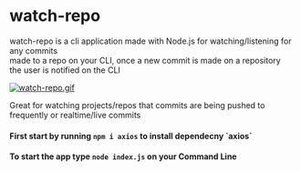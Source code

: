<h1>watch-repo</h1>
<p>watch-repo is a cli application made with Node.js for watching/listening for any commits <br/> made to a repo on your CLI, once a new commit is made on a repository <br/> the user is notified on the CLI</p>

[![watch-repo.gif](https://s1.gifyu.com/images/watch-repo.gif)](https://gifyu.com/image/SpwoO)

<p>Great for watching projects/repos that commits are being pushed to frequently or realtime/live commits</p>

<h4> First start by running <code>npm i axios</code> to install dependecny `axios`</h4>
<h4>To start the app type <code>node index.js</code> on your Command Line</h4>
